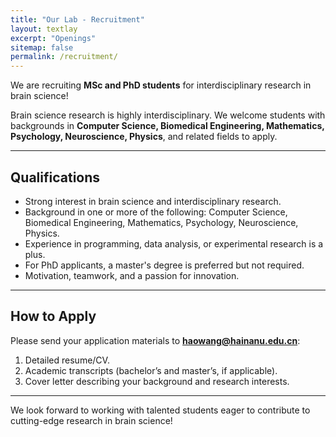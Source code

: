 ```yaml
---
title: "Our Lab - Recruitment"
layout: textlay
excerpt: "Openings"
sitemap: false
permalink: /recruitment/
---
```


We are recruiting **MSc and PhD students** for interdisciplinary research in brain science!

Brain science research is highly interdisciplinary. We welcome students with backgrounds in **Computer Science, Biomedical Engineering, Mathematics, Psychology, Neuroscience, Physics**, and related fields to apply.

---

## Qualifications
- Strong interest in brain science and interdisciplinary research.
- Background in one or more of the following: Computer Science, Biomedical Engineering, Mathematics, Psychology, Neuroscience, Physics.
- Experience in programming, data analysis, or experimental research is a plus.
- For PhD applicants, a master's degree is preferred but not required.
- Motivation, teamwork, and a passion for innovation.

---

## How to Apply
Please send your application materials to **haowang@hainanu.edu.cn**:
1. Detailed resume/CV.
2. Academic transcripts (bachelor’s and master’s, if applicable).
3. Cover letter describing your background and research interests.

---

We look forward to working with talented students eager to contribute to cutting-edge research in brain science!
